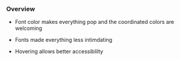 ### Overview

- Font color makes everything pop and the coordinated colors are welcoming

- Fonts made everything less intimdating

- Hovering allows better accessiblilty 